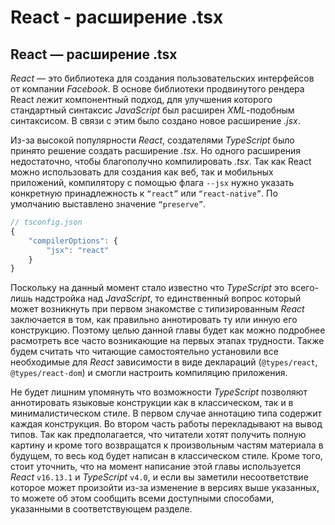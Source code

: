 # React - расширение .tsx
## React — расширение .tsx


*React* — это библиотека для создания пользовательских интерфейсов от компании *Facebook*. В основе библиотеки продвинутого рендера React лежит компонентный подход, для улучшения которого стандартный синтаксис *JavaScript* был расширен *XML*-подобным синтаксисом. В связи с этим было создано новое расширение *.jsx*.


Из-за высокой популярности *React*, создателями *TypeScript* было принято решение создать расширение *.tsx*. Но одного расширения недостаточно, чтобы благополучно компилировать *.tsx*. Так как React можно использовать для создания как веб, так и мобильных приложений, компилятору с помощью флага `--jsx` нужно указать конкретную принадлежность к `“react”` или `“react-native”`. По умолчанию выставлено значение `“preserve”`.

`````ts
// tsconfig.json
{
    "compilerOptions": {
        "jsx": "react"
    }
}
`````

Поскольку на данный момент стало известно что _TypeScript_ это всего-лишь надстройка над _JavaScript_, то единственный вопрос который может возникнуть при первом знакомстве с типизированным _React_ заключается в том, как правильно аннотировать ту или инную его конструкцию. Поэтому целью данной главы будет как можно подробнее расмотреть все часто возникающие на первых этапах трудности. Также будем считать что читающие самостоятельно установили все необходимые для _React_ зависимости в виде деклараций (`@types/react`, `@types/react-dom`) и смогли настроить компиляцию приложения. 

Не будет лишним упомянуть что возможности *TypeScript* позволяют аннотировать языковые конструкции как в классическом, так и в минималистическом стиле. В первом случае аннотацию типа содержит каждая конструкция. Во втором часть работы перекладывают на вывод типов. Так как предполагается, что читатели хотят получить полную картину и кроме того возвращатся к произвольным частям материала в будущем, то весь код будет написан в классическом стиле. Кроме того, стоит уточнить, что на момент написание этой главы используется _React_ `v16.13.1` и _TypeScript_ `v4.0`, и если вы заметили несоответствие которое может произойти из-за изменение в версиях выше указанных, то можете об этом сообщить всеми доступными способами, указанными в соответствующем разделе.

